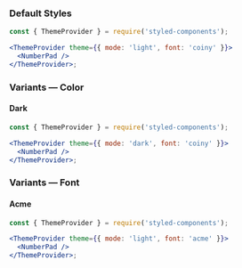 ### Default Styles

```jsx
const { ThemeProvider } = require('styled-components');

<ThemeProvider theme={{ mode: 'light', font: 'coiny' }}>
  <NumberPad />
</ThemeProvider>;
```

### Variants — Color

#### Dark

```jsx
const { ThemeProvider } = require('styled-components');

<ThemeProvider theme={{ mode: 'dark', font: 'coiny' }}>
  <NumberPad />
</ThemeProvider>;
```

### Variants — Font

#### Acme

```jsx
const { ThemeProvider } = require('styled-components');

<ThemeProvider theme={{ mode: 'light', font: 'acme' }}>
  <NumberPad />
</ThemeProvider>;
```
